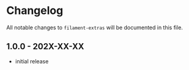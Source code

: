 # Changelog

All notable changes to `filament-extras` will be documented in this file.

## 1.0.0 - 202X-XX-XX

- initial release
